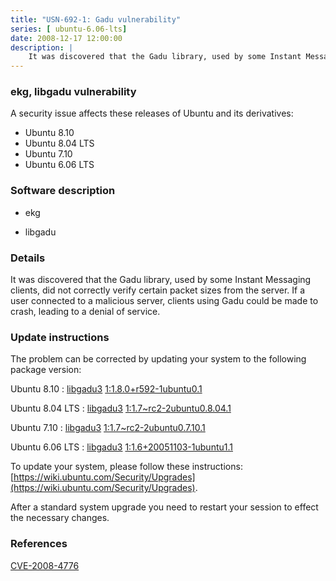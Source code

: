 ```yaml
---
title: "USN-692-1: Gadu vulnerability"
series: [ ubuntu-6.06-lts]
date: 2008-12-17 12:00:00
description: |
    It was discovered that the Gadu library, used by some Instant Messaging clients, did not correctly verify certain packet sizes from the server. If a user connected to a malicious server, clients using Gadu could be made to crash, leading to a denial of service. 
--- 
```

 
### ekg, libgadu vulnerability

A security issue affects these releases of Ubuntu and its derivatives:

* Ubuntu 8.10
* Ubuntu 8.04 LTS
* Ubuntu 7.10
* Ubuntu 6.06 LTS

### Software description

* ekg 

* libgadu 

### Details

It was discovered that the Gadu library, used by some Instant Messaging clients, did not correctly verify certain packet sizes from the server. If a user connected to a malicious server, clients using Gadu could be made to crash, leading to a denial of service. 

### Update instructions

The problem can be corrected by updating your system to the following package version:

Ubuntu 8.10
 : [libgadu3](https://launchpad.net/ubuntu/+source/libgadu) <span> [1:1.8.0+r592-1ubuntu0.1](https://launchpad.net/ubuntu/+source/libgadu/1:1.8.0+r592-1ubuntu0.1) </span> 

Ubuntu 8.04 LTS
 : [libgadu3](https://launchpad.net/ubuntu/+source/ekg) <span> [1:1.7~rc2-2ubuntu0.8.04.1](https://launchpad.net/ubuntu/+source/ekg/1:1.7~rc2-2ubuntu0.8.04.1) </span> 

Ubuntu 7.10
 : [libgadu3](https://launchpad.net/ubuntu/+source/ekg) <span> [1:1.7~rc2-2ubuntu0.7.10.1](https://launchpad.net/ubuntu/+source/ekg/1:1.7~rc2-2ubuntu0.7.10.1) </span> 

Ubuntu 6.06 LTS
 : [libgadu3](https://launchpad.net/ubuntu/+source/ekg) <span> [1:1.6+20051103-1ubuntu1.1](https://launchpad.net/ubuntu/+source/ekg/1:1.6+20051103-1ubuntu1.1) </span> 

To update your system, please follow these instructions: [https://wiki.ubuntu.com/Security/Upgrades](https://wiki.ubuntu.com/Security/Upgrades).

After a standard system upgrade you need to restart your session to effect the necessary changes. 

### References

 [CVE-2008-4776](http://people.ubuntu.com/~ubuntu-security/cve/CVE-2008-4776)
 
